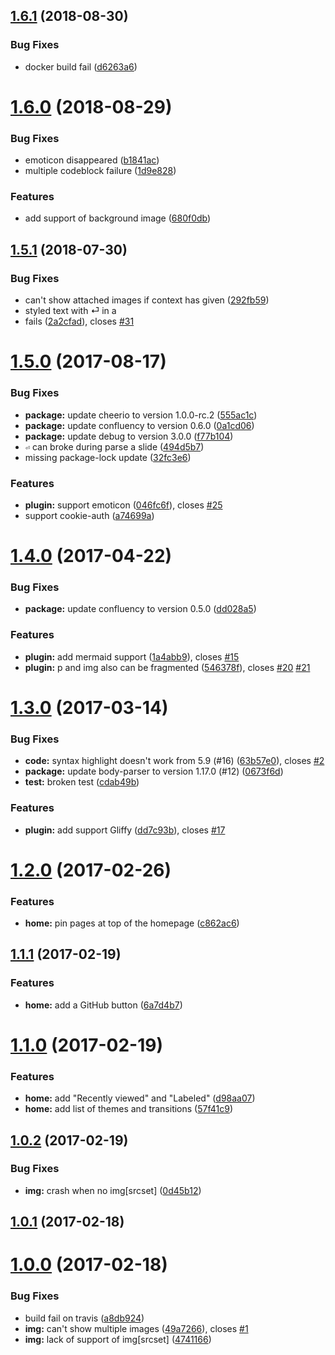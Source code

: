 <a name="1.6.1"></a>
## [1.6.1](https://github.com/heycalmdown/miniseminar/compare/v1.6.0...v1.6.1) (2018-08-30)


### Bug Fixes

* docker build fail ([d6263a6](https://github.com/heycalmdown/miniseminar/commit/d6263a6))



<a name="1.6.0"></a>
# [1.6.0](https://github.com/heycalmdown/miniseminar/compare/v1.5.1...v1.6.0) (2018-08-29)


### Bug Fixes

* emoticon disappeared ([b1841ac](https://github.com/heycalmdown/miniseminar/commit/b1841ac))
* multiple codeblock failure ([1d9e828](https://github.com/heycalmdown/miniseminar/commit/1d9e828))


### Features

* add support of background image ([680f0db](https://github.com/heycalmdown/miniseminar/commit/680f0db))



<a name="1.5.1"></a>
## [1.5.1](https://github.com/heycalmdown/miniseminar/compare/1.5.1...v1.5.1) (2018-07-30)


### Bug Fixes

* can't show attached images if context has given ([292fb59](https://github.com/heycalmdown/miniseminar/commit/292fb59))
* styled text with ⏎ in a <li> fails ([2a2cfad](https://github.com/heycalmdown/miniseminar/commit/2a2cfad)), closes [#31](https://github.com/heycalmdown/miniseminar/issues/31)



<a name="1.5.0"></a>
# [1.5.0](https://github.com/heycalmdown/miniseminar/compare/v1.4.0...v1.5.0) (2017-08-17)


### Bug Fixes

* **package:** update cheerio to version 1.0.0-rc.2 ([555ac1c](https://github.com/heycalmdown/miniseminar/commit/555ac1c))
* **package:** update confluency to version 0.6.0 ([0a1cd06](https://github.com/heycalmdown/miniseminar/commit/0a1cd06))
* **package:** update debug to version 3.0.0 ([f77b104](https://github.com/heycalmdown/miniseminar/commit/f77b104))
* `⏎` can broke during parse a slide ([494d5b7](https://github.com/heycalmdown/miniseminar/commit/494d5b7))
* missing package-lock update ([32fc3e6](https://github.com/heycalmdown/miniseminar/commit/32fc3e6))


### Features

* **plugin:** support emoticon ([046fc6f](https://github.com/heycalmdown/miniseminar/commit/046fc6f)), closes [#25](https://github.com/heycalmdown/miniseminar/issues/25)
* support cookie-auth ([a74699a](https://github.com/heycalmdown/miniseminar/commit/a74699a))



<a name="1.4.0"></a>
# [1.4.0](https://github.com/heycalmdown/miniseminar/compare/v1.3.0...v1.4.0) (2017-04-22)


### Bug Fixes

* **package:** update confluency to version 0.5.0 ([dd028a5](https://github.com/heycalmdown/miniseminar/commit/dd028a5))


### Features

* **plugin:** add mermaid support ([1a4abb9](https://github.com/heycalmdown/miniseminar/commit/1a4abb9)), closes [#15](https://github.com/heycalmdown/miniseminar/issues/15)
* **plugin:** p and img also can be fragmented ([546378f](https://github.com/heycalmdown/miniseminar/commit/546378f)), closes [#20](https://github.com/heycalmdown/miniseminar/issues/20) [#21](https://github.com/heycalmdown/miniseminar/issues/21)



<a name="1.3.0"></a>
# [1.3.0](https://github.com/heycalmdown/miniseminar/compare/v1.2.0...v1.3.0) (2017-03-14)


### Bug Fixes

* **code:** syntax highlight doesn't work from 5.9 (#16) ([63b57e0](https://github.com/heycalmdown/miniseminar/commit/63b57e0)), closes [#2](https://github.com/heycalmdown/miniseminar/issues/2)
* **package:** update body-parser to version 1.17.0 (#12) ([0673f6d](https://github.com/heycalmdown/miniseminar/commit/0673f6d))
* **test:** broken test ([cdab49b](https://github.com/heycalmdown/miniseminar/commit/cdab49b))


### Features

* **plugin:** add support Gliffy ([dd7c93b](https://github.com/heycalmdown/miniseminar/commit/dd7c93b)), closes [#17](https://github.com/heycalmdown/miniseminar/issues/17)



<a name="1.2.0"></a>
# [1.2.0](https://github.com/heycalmdown/miniseminar/compare/v1.1.1...v1.2.0) (2017-02-26)


### Features

* **home:** pin pages at top of the homepage ([c862ac6](https://github.com/heycalmdown/miniseminar/commit/c862ac6))



<a name="1.1.1"></a>
## [1.1.1](https://github.com/heycalmdown/miniseminar/compare/v1.1.0...v1.1.1) (2017-02-19)


### Features

* **home:** add a GitHub button ([6a7d4b7](https://github.com/heycalmdown/miniseminar/commit/6a7d4b7))



<a name="1.1.0"></a>
# [1.1.0](https://github.com/heycalmdown/miniseminar/compare/v1.0.2...v1.1.0) (2017-02-19)


### Features

* **home:** add "Recently viewed" and "Labeled" ([d98aa07](https://github.com/heycalmdown/miniseminar/commit/d98aa07))
* **home:** add list of themes and transitions ([57f41c9](https://github.com/heycalmdown/miniseminar/commit/57f41c9))



<a name="1.0.2"></a>
## [1.0.2](https://github.com/heycalmdown/miniseminar/compare/v1.0.1...v1.0.2) (2017-02-19)


### Bug Fixes

* **img:** crash when no img[srcset] ([0d45b12](https://github.com/heycalmdown/miniseminar/commit/0d45b12))



<a name="1.0.1"></a>
## [1.0.1](https://github.com/heycalmdown/miniseminar/compare/v1.0.0...v1.0.1) (2017-02-18)



<a name="1.0.0"></a>
# [1.0.0](https://github.com/heycalmdown/miniseminar/compare/a8db924...v1.0.0) (2017-02-18)


### Bug Fixes

* build fail on travis ([a8db924](https://github.com/heycalmdown/miniseminar/commit/a8db924))
* **img:** can't show multiple images ([49a7266](https://github.com/heycalmdown/miniseminar/commit/49a7266)), closes [#1](https://github.com/heycalmdown/miniseminar/issues/1)
* **img:** lack of support of img[srcset] ([4741166](https://github.com/heycalmdown/miniseminar/commit/4741166))



